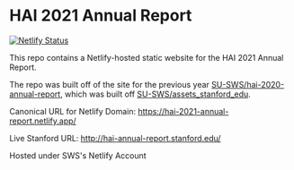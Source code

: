 # HAI 2021 Annual Report
[![Netlify Status](https://api.netlify.com/api/v1/badges/f9b7b05f-ce9c-4815-a40a-0befbfba802d/deploy-status)](https://app.netlify.com/sites/hai-2021-annual-report/deploys)

This repo contains a Netlify-hosted static website for the HAI 2021 Annual Report.

The repo was built off of the site for the previous year [SU-SWS/hai-2020-annual-report](https://github.com/SU-SWS/hai-2020-annual-report), which was built off [SU-SWS/assets_stanford_edu](https://github.com/SU-SWS/assets_stanford_edu).

Canonical URL for Netlify Domain: https://hai-2021-annual-report.netlify.app/

Live Stanford URL: http://hai-annual-report.stanford.edu/

Hosted under SWS's Netlify Account
